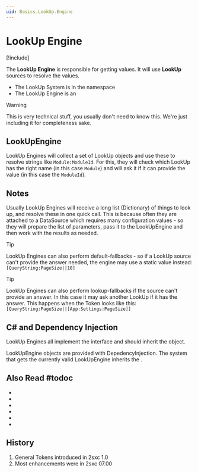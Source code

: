 ```yaml
---
uid: Basics.LookUp.Engine
---
```


# LookUp Engine

[!include[](~/basics/stack/_shared-float-summary.md)]
<style>.context-box-summary .lookup-engine { visibility: visible; } </style>

The **LookUp Engine** is responsible for getting values. It will use **LookUp** sources to resolve the values. 

* The LookUp System is in the [](xref:ToSic.Eav.LookUp) namespace
* The LookUp Engine is an [](xref:ToSic.Eav.LookUp.ILookUpEngine)

> [!WARNING]
> This is very technical stuff, you usually don't need to know this. We're just including it for completeness sake. 

## LookUpEngine

LookUp Engines will collect a set of LookUp objects and use these to resolve strings like `Module:ModuleId`. For this, they will check which LookUp has the right name (in this case `Module`) and will ask it if it can provide the value (in this case the `ModuleId`). 

## Notes

Usually LookUp Engines will receive a long list (Dictionary) of things to look up, and resolve these in one quick call. This is because often they are attached to a DataSource which requires many configuration values - so they will prepare the list of parameters, pass it to the LookUpEngine and then work with the results as needed.

> [!TIP]
> LookUp Engines can also perform default-fallbacks - so if a LookUp source can't provide the answer needed, the engine may use a static value instead: 
> `[QueryString:PageSize||10]` 

> [!TIP]
> LookUp Engines can also perform lookup-fallbacks if the source can't provide an answer. In this case it may ask another LookUp if it has the answer. This happens when the Token looks like this:  
> `[QueryString:PageSize||[App:Settings:PageSize]]`


## C# and Dependency Injection

LookUp Engines all implement the [](xref:ToSic.Eav.LookUp.ILookUpEngine) interface and should inherit the [](xref:ToSic.Eav.LookUp.LookUpEngine) object. 

LookUpEngine objects are provided with DepedencyInjection. The system that gets the currently valid LookUpEngine inherits the [](xref:ToSic.Eav.LookUp.ILookUpEngineResolver).



## Also Read #todoc

* [](xref:Basics.LookUp.Index)
* [](xref:Basics.LookUp.Tokens)
* [](xref:NetCode.DataSources.Custom.EnsureConfigurationIsLoaded)
* [](xref:ToSic.Eav.LookUp)
* [](xref:ToSic.Sxc.LookUp)
* [](xref:ToSic.Sxc.Dnn.LookUp)


## History

1. General Tokens introduced in 2sxc 1.0
1. Most enhancements were in 2sxc 07.00

